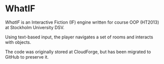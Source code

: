 # WhatIF
_WhatIF_ is an Interactive Fiction (IF) engine written for course OOP (HT2013) at Stockholm University DSV.

Using text-based input, the player navigates a set of rooms and interacts with objects.

The code was originally stored at CloudForge, but has been migrated to GitHub to preserve it.
